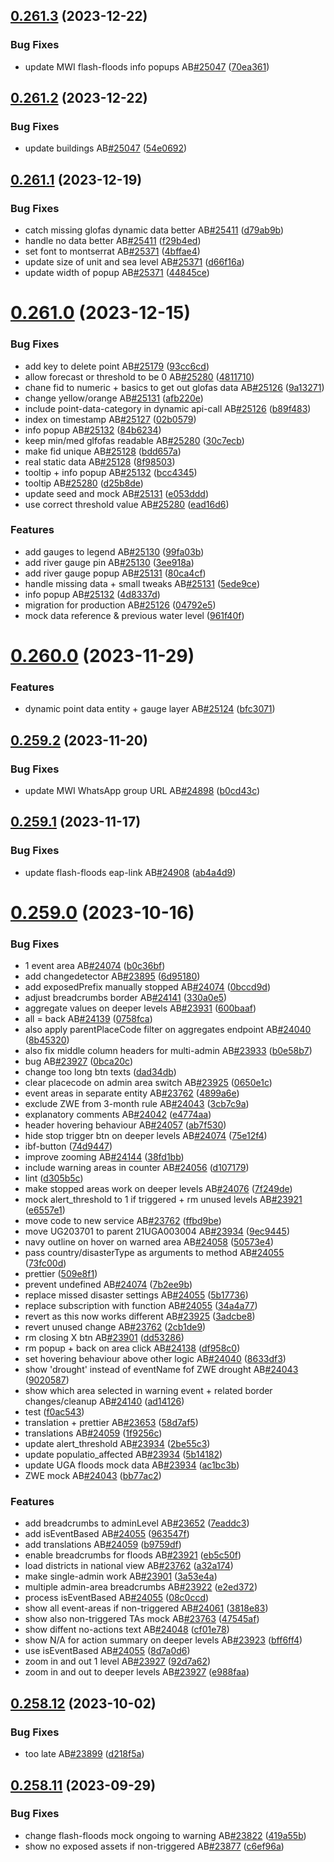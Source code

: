 ## [0.261.3](https://github.com/rodekruis/IBF-system/compare/v0.261.2...v0.261.3) (2023-12-22)


### Bug Fixes

* update MWI flash-floods info popups AB[#25047](https://github.com/rodekruis/IBF-system/issues/25047) ([70ea361](https://github.com/rodekruis/IBF-system/commit/70ea3612c5b16ad3c5cb95252dc57585859ae298))



## [0.261.2](https://github.com/rodekruis/IBF-system/compare/v0.261.1...v0.261.2) (2023-12-22)


### Bug Fixes

* update buildings AB[#25047](https://github.com/rodekruis/IBF-system/issues/25047) ([54e0692](https://github.com/rodekruis/IBF-system/commit/54e06923778fab50f0ad7378a3920674f97592fe))



## [0.261.1](https://github.com/rodekruis/IBF-system/compare/v0.261.0...v0.261.1) (2023-12-19)


### Bug Fixes

* catch missing glofas dynamic data better AB[#25411](https://github.com/rodekruis/IBF-system/issues/25411) ([d79ab9b](https://github.com/rodekruis/IBF-system/commit/d79ab9bbc50a4eb50bdd94bc35626d0f938fb0a0))
* handle no data better AB[#25411](https://github.com/rodekruis/IBF-system/issues/25411) ([f29b4ed](https://github.com/rodekruis/IBF-system/commit/f29b4ed51d43daf2d9e415d263b8daa9069c6bbf))
* set font to montserrat AB[#25371](https://github.com/rodekruis/IBF-system/issues/25371) ([4bffae4](https://github.com/rodekruis/IBF-system/commit/4bffae4f5da35057a0a57dd0db536242cf2d5312))
* update size of unit and sea level AB[#25371](https://github.com/rodekruis/IBF-system/issues/25371) ([d66f16a](https://github.com/rodekruis/IBF-system/commit/d66f16a6b0c51e5a7040d30d04d8b4cdf3b105c5))
* update width of popup AB[#25371](https://github.com/rodekruis/IBF-system/issues/25371) ([44845ce](https://github.com/rodekruis/IBF-system/commit/44845ce909ac5c0a668d6203bfd655962253cd48))



# [0.261.0](https://github.com/rodekruis/IBF-system/compare/v0.260.0...v0.261.0) (2023-12-15)


### Bug Fixes

* add key to delete point AB[#25179](https://github.com/rodekruis/IBF-system/issues/25179) ([93cc6cd](https://github.com/rodekruis/IBF-system/commit/93cc6cd00af233e8512c6b3aa6bee12f6ffa7c6e))
* allow forecast or threshold to be 0 AB[#25280](https://github.com/rodekruis/IBF-system/issues/25280) ([4811710](https://github.com/rodekruis/IBF-system/commit/481171069ea1b2e58cd4ba038edfa93329ad096b))
* chane fid to numeric + basics to get out glofas data AB[#25126](https://github.com/rodekruis/IBF-system/issues/25126) ([9a13271](https://github.com/rodekruis/IBF-system/commit/9a13271075773d5c2273fdc128c9e89e320e9a12))
* change yellow/orange AB[#25131](https://github.com/rodekruis/IBF-system/issues/25131) ([afb220e](https://github.com/rodekruis/IBF-system/commit/afb220ed9003bcff2211f7a5697b410a8cbe5590))
* include point-data-category in dynamic api-call AB[#25126](https://github.com/rodekruis/IBF-system/issues/25126) ([b89f483](https://github.com/rodekruis/IBF-system/commit/b89f4837534ad53562f8b1e3a19bdb9dfc8c4829))
* index on timestamp AB[#25127](https://github.com/rodekruis/IBF-system/issues/25127) ([02b0579](https://github.com/rodekruis/IBF-system/commit/02b057940631dfa7a94023a13bb3812bb551bc37))
* info popup AB[#25132](https://github.com/rodekruis/IBF-system/issues/25132) ([84b6234](https://github.com/rodekruis/IBF-system/commit/84b62341798e67a5c23d3cec3766847028b23921))
* keep min/med glfofas readable AB[#25280](https://github.com/rodekruis/IBF-system/issues/25280) ([30c7ecb](https://github.com/rodekruis/IBF-system/commit/30c7ecbab5ecf4f9909ebbba66b86ce7a816e83d))
* make fid unique AB[#25128](https://github.com/rodekruis/IBF-system/issues/25128) ([bdd657a](https://github.com/rodekruis/IBF-system/commit/bdd657a0f5a85c182789c0072d2820f4d59f097b))
* real static data AB[#25128](https://github.com/rodekruis/IBF-system/issues/25128) ([8f98503](https://github.com/rodekruis/IBF-system/commit/8f98503c1eff0a8c7e06976b631ac003aade9fa8))
* tooltip + info popup AB[#25132](https://github.com/rodekruis/IBF-system/issues/25132) ([bcc4345](https://github.com/rodekruis/IBF-system/commit/bcc43452c6d93bdc531324c7a3efc24de3949245))
* tooltip AB[#25280](https://github.com/rodekruis/IBF-system/issues/25280) ([d25b8de](https://github.com/rodekruis/IBF-system/commit/d25b8dea346d7d22c959de436ad6334acd783838))
* update seed and mock AB[#25131](https://github.com/rodekruis/IBF-system/issues/25131) ([e053ddd](https://github.com/rodekruis/IBF-system/commit/e053ddd8a2bdaaa936e3b83729c6978eb2da572f))
* use correct threshold value AB[#25280](https://github.com/rodekruis/IBF-system/issues/25280) ([ead16d6](https://github.com/rodekruis/IBF-system/commit/ead16d6cf3f60d200a0c80f05adf1bfd126394a8))


### Features

* add gauges to legend AB[#25130](https://github.com/rodekruis/IBF-system/issues/25130) ([99fa03b](https://github.com/rodekruis/IBF-system/commit/99fa03be22829a16c2abc803a7c7d1e97cc42ebc))
* add river gauge pin AB[#25130](https://github.com/rodekruis/IBF-system/issues/25130) ([3ee918a](https://github.com/rodekruis/IBF-system/commit/3ee918afbda742558b30df0f79b754a48ab0c63e))
* add river gauge popup AB[#25131](https://github.com/rodekruis/IBF-system/issues/25131) ([80ca4cf](https://github.com/rodekruis/IBF-system/commit/80ca4cf7ee36f7f64163c5f3faeacf4a600a994b))
* handle missing data + small tweaks AB[#25131](https://github.com/rodekruis/IBF-system/issues/25131) ([5ede9ce](https://github.com/rodekruis/IBF-system/commit/5ede9ce230f34a4f858cc1ca1c7e213698109fd7))
* info popup AB[#25132](https://github.com/rodekruis/IBF-system/issues/25132) ([4d8337d](https://github.com/rodekruis/IBF-system/commit/4d8337d8e0fd0187de7a8809e7d88f4dbb6aaea7))
* migration for production AB[#25126](https://github.com/rodekruis/IBF-system/issues/25126) ([04792e5](https://github.com/rodekruis/IBF-system/commit/04792e5291de5a0134432a3e595683e6aa8d044c))
* mock data reference & previous water level ([961f40f](https://github.com/rodekruis/IBF-system/commit/961f40fff974c7f62fd427bcf2984df84af36bd6))



# [0.260.0](https://github.com/rodekruis/IBF-system/compare/v0.259.2...v0.260.0) (2023-11-29)


### Features

* dynamic point data entity + gauge layer AB[#25124](https://github.com/rodekruis/IBF-system/issues/25124) ([bfc3071](https://github.com/rodekruis/IBF-system/commit/bfc3071d1459a9b860442cb1431027e4fa34cd0c))



## [0.259.2](https://github.com/rodekruis/IBF-system/compare/v0.259.1...v0.259.2) (2023-11-20)


### Bug Fixes

* update MWI WhatsApp group URL AB[#24898](https://github.com/rodekruis/IBF-system/issues/24898) ([b0cd43c](https://github.com/rodekruis/IBF-system/commit/b0cd43c509c94439252fcc373d97d53dda0e8f99))



## [0.259.1](https://github.com/rodekruis/IBF-system/compare/v0.259.0...v0.259.1) (2023-11-17)


### Bug Fixes

* update flash-floods eap-link AB[#24908](https://github.com/rodekruis/IBF-system/issues/24908) ([ab4a4d9](https://github.com/rodekruis/IBF-system/commit/ab4a4d97b449644626fc3f4f90e0fcef9bd3161a))



# [0.259.0](https://github.com/rodekruis/IBF-system/compare/v0.258.12...v0.259.0) (2023-10-16)


### Bug Fixes

* 1 event area AB[#24074](https://github.com/rodekruis/IBF-system/issues/24074) ([b0c36bf](https://github.com/rodekruis/IBF-system/commit/b0c36bf9fe0e2236201342f7dca45e6878f8b950))
* add changedetector AB[#23895](https://github.com/rodekruis/IBF-system/issues/23895) ([6d95180](https://github.com/rodekruis/IBF-system/commit/6d9518016da527da2bf3ef579b962e1f1b05ab91))
* add exposedPrefix manually stopped AB[#24074](https://github.com/rodekruis/IBF-system/issues/24074) ([0bccd9d](https://github.com/rodekruis/IBF-system/commit/0bccd9d9efb2f6a42f7a5dbf372cda15a2d0bbbb))
* adjust breadcrumbs border AB[#24141](https://github.com/rodekruis/IBF-system/issues/24141) ([330a0e5](https://github.com/rodekruis/IBF-system/commit/330a0e53baa73a358b20b83124818a2043a703ce))
* aggregate values on deeper levels AB[#23931](https://github.com/rodekruis/IBF-system/issues/23931) ([600baaf](https://github.com/rodekruis/IBF-system/commit/600baafd3c3d16af2d2f40ed1d8d29f446190541))
* all = back AB[#24139](https://github.com/rodekruis/IBF-system/issues/24139) ([0758fca](https://github.com/rodekruis/IBF-system/commit/0758fcaafe6cbf67fb022eb60a5b3ac6199e5943))
* also apply parentPlaceCode filter on aggregates endpoint AB[#24040](https://github.com/rodekruis/IBF-system/issues/24040) ([8b45320](https://github.com/rodekruis/IBF-system/commit/8b45320b894ad247218dd893b9da8260531cef97))
* also fix middle column headers for multi-admin AB[#23933](https://github.com/rodekruis/IBF-system/issues/23933) ([b0e58b7](https://github.com/rodekruis/IBF-system/commit/b0e58b76e389c3a1b83a687f8e6d020fe0b79e43))
* bug AB[#23927](https://github.com/rodekruis/IBF-system/issues/23927) ([0bca20c](https://github.com/rodekruis/IBF-system/commit/0bca20c813da820ba6eab2f99096991b10223cb7))
* change too long btn texts ([dad34db](https://github.com/rodekruis/IBF-system/commit/dad34dbd6e40d83970423cff991c938739f614cd))
* clear placecode on admin area switch AB[#23925](https://github.com/rodekruis/IBF-system/issues/23925) ([0650e1c](https://github.com/rodekruis/IBF-system/commit/0650e1c7633d4f5d7d36ac6a3c7a3c26995f6a26))
* event areas in separate entity AB[#23762](https://github.com/rodekruis/IBF-system/issues/23762) ([4899a6e](https://github.com/rodekruis/IBF-system/commit/4899a6ea6e0883636b6d1c7e5cb6a9dae0158412))
* exclude ZWE from 3-month rule AB[#24043](https://github.com/rodekruis/IBF-system/issues/24043) ([3cb7c9a](https://github.com/rodekruis/IBF-system/commit/3cb7c9ae58c1b227768d393a507850588ec02197))
* explanatory comments AB[#24042](https://github.com/rodekruis/IBF-system/issues/24042) ([e4774aa](https://github.com/rodekruis/IBF-system/commit/e4774aab807b5fb1ab719517d1e30d969b8f5f5f))
* header hovering behaviour AB[#24057](https://github.com/rodekruis/IBF-system/issues/24057) ([ab7f530](https://github.com/rodekruis/IBF-system/commit/ab7f530ad3656d8d03b042b29c7b985eb153b87b))
* hide stop trigger btn on deeper levels AB[#24074](https://github.com/rodekruis/IBF-system/issues/24074) ([75e12f4](https://github.com/rodekruis/IBF-system/commit/75e12f44165d1d338e184d994a2afef3a5ad9ef0))
* ibf-button ([74d9447](https://github.com/rodekruis/IBF-system/commit/74d944777c91022e77fc44426cee565bec22fd08))
* improve zooming AB[#24144](https://github.com/rodekruis/IBF-system/issues/24144) ([38fd1bb](https://github.com/rodekruis/IBF-system/commit/38fd1bb6e09bdda56a6c98878c26cb7824cad0c6))
* include warning areas in counter AB[#24056](https://github.com/rodekruis/IBF-system/issues/24056) ([d107179](https://github.com/rodekruis/IBF-system/commit/d1071799f418bacfa5e001869b9b8570467bf7be))
* lint ([d305b5c](https://github.com/rodekruis/IBF-system/commit/d305b5c6bc92dbfa254858c0deab02817836d663))
* make stopped areas work on deeper levels AB[#24076](https://github.com/rodekruis/IBF-system/issues/24076) ([7f249de](https://github.com/rodekruis/IBF-system/commit/7f249de3827ae3d0ce187bfa2516f03c654d219a))
* mock alert_threshold to 1 if triggered + rm unused levels AB[#23921](https://github.com/rodekruis/IBF-system/issues/23921) ([e6557e1](https://github.com/rodekruis/IBF-system/commit/e6557e15cf34a02408923f1dc85ff978ebba4619))
* move code to new service AB[#23762](https://github.com/rodekruis/IBF-system/issues/23762) ([ffbd9be](https://github.com/rodekruis/IBF-system/commit/ffbd9be20a5625acd64f3f37f2520012cb654f88))
* move UG203701 to parent 21UGA003004 AB[#23934](https://github.com/rodekruis/IBF-system/issues/23934) ([9ec9445](https://github.com/rodekruis/IBF-system/commit/9ec94450d394033a19a5aea12d5ac89b2cbc8232))
* navy outline on hover on warned area AB[#24058](https://github.com/rodekruis/IBF-system/issues/24058) ([50573e4](https://github.com/rodekruis/IBF-system/commit/50573e4aa5247a78fb71f22a74b891e3e2bf3b2b))
* pass country/disasterType as arguments to method AB[#24055](https://github.com/rodekruis/IBF-system/issues/24055) ([73fc00d](https://github.com/rodekruis/IBF-system/commit/73fc00da7b01bf23b6164a3a804f8173ccf9ecaf))
* prettier ([509e8f1](https://github.com/rodekruis/IBF-system/commit/509e8f15f428dfbcfa22bcd2863e920fa2105110))
* prevent undefined AB[#24074](https://github.com/rodekruis/IBF-system/issues/24074) ([7b2ee9b](https://github.com/rodekruis/IBF-system/commit/7b2ee9bdcc6afe7892078f6a13b6f078230ad350))
* replace missed disaster settings AB[#24055](https://github.com/rodekruis/IBF-system/issues/24055) ([5b17736](https://github.com/rodekruis/IBF-system/commit/5b177369335a43f5cd5fb1ea72bee83f385a095a))
* replace subscription with function AB[#24055](https://github.com/rodekruis/IBF-system/issues/24055) ([34a4a77](https://github.com/rodekruis/IBF-system/commit/34a4a7799f2caf60cd1184febc179f2c8f41fe35))
* revert as this now works different AB[#23925](https://github.com/rodekruis/IBF-system/issues/23925) ([3adcbe8](https://github.com/rodekruis/IBF-system/commit/3adcbe8401649ea46f1c00beadc04c00c4823a33))
* revert unused change AB[#23762](https://github.com/rodekruis/IBF-system/issues/23762) ([2cb1de9](https://github.com/rodekruis/IBF-system/commit/2cb1de9c415522347c1f829cebb7ee742db69543))
* rm closing X btn AB[#23901](https://github.com/rodekruis/IBF-system/issues/23901) ([dd53286](https://github.com/rodekruis/IBF-system/commit/dd5328693605a1415505fe0bfd3025184f002c85))
* rm popup + back on area click AB[#24138](https://github.com/rodekruis/IBF-system/issues/24138) ([df958c0](https://github.com/rodekruis/IBF-system/commit/df958c0c7afa5825733bc3d121cb4730900c8396))
* set hovering behaviour above other logic AB[#24040](https://github.com/rodekruis/IBF-system/issues/24040) ([8633df3](https://github.com/rodekruis/IBF-system/commit/8633df3a7f1c07bac9e735bcdc85981225bdf097))
* show 'drought' instead of eventName fof ZWE drought AB[#24043](https://github.com/rodekruis/IBF-system/issues/24043) ([9020587](https://github.com/rodekruis/IBF-system/commit/9020587b647c51e2d7b4d8eaa9071169c622181c))
* show which area selected in warning event + related border changes/cleanup AB[#24140](https://github.com/rodekruis/IBF-system/issues/24140) ([ad14126](https://github.com/rodekruis/IBF-system/commit/ad141269f0bab8e37f68728c29fd5b372847212a))
* test ([f0ac543](https://github.com/rodekruis/IBF-system/commit/f0ac543261c2a4bfe4519b623fc5dd25bafc9894))
* translation + prettier AB[#23653](https://github.com/rodekruis/IBF-system/issues/23653) ([58d7af5](https://github.com/rodekruis/IBF-system/commit/58d7af569b344adc240f803c03f2d4c46e55ba57))
* translations AB[#24059](https://github.com/rodekruis/IBF-system/issues/24059) ([1f9256c](https://github.com/rodekruis/IBF-system/commit/1f9256c82388e299e959b474b2b209a33f7dd654))
* update alert_threshold AB[#23934](https://github.com/rodekruis/IBF-system/issues/23934) ([2be55c3](https://github.com/rodekruis/IBF-system/commit/2be55c31c27d73e80b87cea300bad6eee4412328))
* update populatio_affected AB[#23934](https://github.com/rodekruis/IBF-system/issues/23934) ([5b14182](https://github.com/rodekruis/IBF-system/commit/5b141828d0e76b37b17add386632e7e7582ee768))
* update UGA floods mock data AB[#23934](https://github.com/rodekruis/IBF-system/issues/23934) ([ac1bc3b](https://github.com/rodekruis/IBF-system/commit/ac1bc3bb02d0ec7737346a696c55646942f7c347))
* ZWE mock AB[#24043](https://github.com/rodekruis/IBF-system/issues/24043) ([bb77ac2](https://github.com/rodekruis/IBF-system/commit/bb77ac28755c7f1b5de6814888fd56fffee545f7))


### Features

* add breadcrumbs to adminLevel AB[#23652](https://github.com/rodekruis/IBF-system/issues/23652) ([7eaddc3](https://github.com/rodekruis/IBF-system/commit/7eaddc3a01295d87ac65b7575e509bab24fc5a47))
* add isEventBased AB[#24055](https://github.com/rodekruis/IBF-system/issues/24055) ([963547f](https://github.com/rodekruis/IBF-system/commit/963547fe3a30d8c624ff58f00201e981b4252ed2))
* add translations AB[#24059](https://github.com/rodekruis/IBF-system/issues/24059) ([b9759df](https://github.com/rodekruis/IBF-system/commit/b9759dfccab9292a3d9221ba896710b10ac2af39))
* enable breadcrumbs for floods AB[#23921](https://github.com/rodekruis/IBF-system/issues/23921) ([eb5c50f](https://github.com/rodekruis/IBF-system/commit/eb5c50fe8099beb61ccadff65a0148b9ad4df031))
* load districts in national view AB[#23762](https://github.com/rodekruis/IBF-system/issues/23762) ([a32a174](https://github.com/rodekruis/IBF-system/commit/a32a17487c09f4429c6f7a5e7188164bd67f34ba))
* make single-admin work AB[#23901](https://github.com/rodekruis/IBF-system/issues/23901) ([3a53e4a](https://github.com/rodekruis/IBF-system/commit/3a53e4a8d4685f363151ab745b77c1d82be63421))
* multiple admin-area breadcrumbs AB[#23922](https://github.com/rodekruis/IBF-system/issues/23922) ([e2ed372](https://github.com/rodekruis/IBF-system/commit/e2ed372072ecc8739a4833dbf54cd694bae61b80))
* process isEventBased AB[#24055](https://github.com/rodekruis/IBF-system/issues/24055) ([08c0ccd](https://github.com/rodekruis/IBF-system/commit/08c0ccd49d1c37a257347a19ac122b91a906eedf))
* show all event-areas if non-triggered AB[#24061](https://github.com/rodekruis/IBF-system/issues/24061) ([3818e83](https://github.com/rodekruis/IBF-system/commit/3818e83d22d879bbc7726531f33dc6909eb00cec))
* show also non-triggered TAs mock AB[#23763](https://github.com/rodekruis/IBF-system/issues/23763) ([47545af](https://github.com/rodekruis/IBF-system/commit/47545af299a2749df91aa35b51f65eb12e863be5))
* show diffent no-actions text AB[#24048](https://github.com/rodekruis/IBF-system/issues/24048) ([cf01e78](https://github.com/rodekruis/IBF-system/commit/cf01e78d8781ceee9ed969076fd4fbfb6f54bbfd))
* show N/A for action summary on deeper levels AB[#23923](https://github.com/rodekruis/IBF-system/issues/23923) ([bff6ff4](https://github.com/rodekruis/IBF-system/commit/bff6ff408130b44f7b62c9b0eda5a107a850e938))
* use isEventBased AB[#24055](https://github.com/rodekruis/IBF-system/issues/24055) ([8d7a0d6](https://github.com/rodekruis/IBF-system/commit/8d7a0d65021fe389737db768f5dffaebc223c737))
* zoom in and out 1 level AB[#23927](https://github.com/rodekruis/IBF-system/issues/23927) ([92d7a62](https://github.com/rodekruis/IBF-system/commit/92d7a621d8c602940d5e31a5b19437f6a9845618))
* zoom in and out to deeper levels AB[#23927](https://github.com/rodekruis/IBF-system/issues/23927) ([e988faa](https://github.com/rodekruis/IBF-system/commit/e988faa723af895b7ee8aa6bb950616c08cff654))



## [0.258.12](https://github.com/rodekruis/IBF-system/compare/v0.258.11...v0.258.12) (2023-10-02)


### Bug Fixes

* too late AB[#23899](https://github.com/rodekruis/IBF-system/issues/23899) ([d218f5a](https://github.com/rodekruis/IBF-system/commit/d218f5a66acc2511c6c72e68c8767b771774e7a9))



## [0.258.11](https://github.com/rodekruis/IBF-system/compare/v0.258.10...v0.258.11) (2023-09-29)


### Bug Fixes

* change flash-floods mock ongoing to warning AB[#23822](https://github.com/rodekruis/IBF-system/issues/23822) ([419a55b](https://github.com/rodekruis/IBF-system/commit/419a55b2f691544aa315f2272da085dc39398b4c))
* show no exposed assets if non-triggered AB[#23877](https://github.com/rodekruis/IBF-system/issues/23877) ([c6ef96a](https://github.com/rodekruis/IBF-system/commit/c6ef96a5e195221b32ef383ae6bd69970f227c35))



